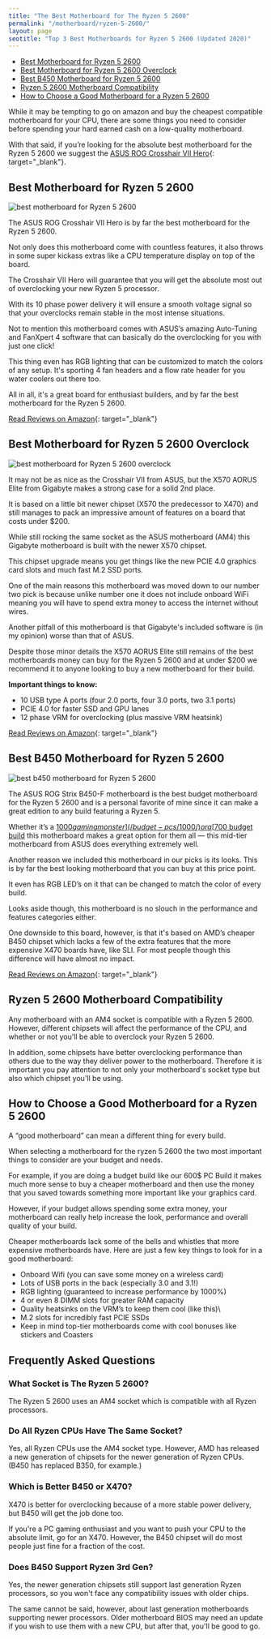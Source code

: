 ```yaml
---
title: "The Best Motherboard for The Ryzen 5 2600" 
permalink: "/motherboard/ryzen-5-2600/"
layout: page
seotitle: "Top 3 Best Motherboards for Ryzen 5 2600 (Updated 2020)" 
---
```


<ul id="markdown-toc">
<li><a href="#best-motherboard-for-ryzen-5-2600" id="markdown-toc-best-motherboard-for-ryzen-5-2600">Best Motherboard for Ryzen 5 2600</a></li>
<li><a href="#best-motherboard-for-ryzen-5-2600-overclock" id="markdown-toc-best-motherboard-for-ryzen-5-2600-overclock">Best Motherboard for Ryzen 5 2600 Overclock</a></li>
<li><a href="#best-b450-motherboard-for-ryzen-5-2600" id="markdown-toc-best-b450-motherboard-for-ryzen-5-2600">Best B450 Motherboard for Ryzen 5 2600</a></li>
<li><a href="#ryzen-5-2600-motherboard-compatibility" id="markdown-toc-ryzen-5-2600-motherboard-compatibility">Ryzen 5 2600 Motherboard Compatibility</a></li>
<li><a href="#how-to-choose-a-good-motherboard-for-a-ryzen-5-2600" id="markdown-toc-how-to-choose-a-good-motherboard-for-a-ryzen-5-2600">How to Choose a Good Motherboard for a Ryzen 5 2600</a></li>
</ul>

While it may be tempting to go on amazon and buy the cheapest compatible motherboard for your CPU, there are some things you need to consider before spending your hard earned cash on a low-quality motherboard. 

With that said, if you’re looking for the absolute best motherboard for the Ryzen 5 2600 we suggest the [ASUS ROG Crosshair VII Hero](https://amzn.to/37Xvcr2){: target="_blank"}.

## Best Motherboard for Ryzen 5 2600
<img class="lazylaod img-right img-small" alt="best motherboard for Ryzen 5 2600" src="/img/motherboard/ryzen-5-2600/top-pick.png" />

The ASUS ROG Crosshair VII Hero is by far the best motherboard for the Ryzen 5 2600. 

Not only does this motherboard come with countless features, it also throws in some super kickass extras like a CPU temperature display on top of the board.

The Crosshair VII Hero will guarantee that you will get the absolute most out of overclocking your new Ryzen 5 processor. 

With its 10 phase power delivery it will ensure a smooth voltage signal so that your overclocks remain stable in the most intense situations. 

Not to mention this motherboard comes with ASUS’s amazing Auto-Tuning and FanXpert 4 software that can basically do the overclocking for you with just one click!

This thing even has RGB lighting that can be customized to match the colors of any setup. It's sporting 4 fan headers and a flow rate header for you water coolers out there too. 

All in all, it's a great board for enthusiast builders, and by far the best motherboard for the Ryzen 5 2600. 

[Read Reviews on Amazon](https://amzn.to/35MFpFl){: target="_blank"}

## Best Motherboard for Ryzen 5 2600 Overclock
<img class="lazylaod img-right img-small" alt="best motherboard for Ryzen 5 2600 overclock" src="/img/motherboard/ryzen-5-2600/overclock.png" />

It may not be as nice as the Crosshair VII from ASUS, but the X570 AORUS Elite from Gigabyte makes a strong case for a solid 2nd place.  

It is based on a little bit newer chipset (X570 the predecessor to X470) and still manages to pack an impressive amount of features on a board that costs under $200. 

While still rocking the same socket as the ASUS motherboard (AM4) this Gigabyte motherboard is built with the newer X570 chipset.
 
This chipset upgrade means you get things like the new PCIE 4.0 graphics card slots and much fast M.2 SSD ports.

One of the main reasons this motherboard was moved down to our number two pick is because unlike number one it does not include onboard WiFi meaning you will have to spend extra money to access the internet without wires. 

Another pitfall of this motherboard is that Gigabyte's included software is (in my opinion) worse than that of ASUS.

Despite those minor details the X570 AORUS Elite  still remains of the best motherboards money can buy for the Ryzen 5 2600 and at under $200 we recommend it to anyone looking to buy a new motherboard for their build.

**Important things to know:** 

* 10 USB type A ports (four 2.0 ports, four 3.0 ports, two 3.1 ports)
* PCIE 4.0 for faster SSD and GPU lanes 
* 12 phase VRM for overclocking (plus massive VRM heatsink)

[Read Reviews on Amazon](https://amzn.to/380J045){: target="_blank"}

## Best B450 Motherboard for Ryzen 5 2600
<img class="lazylaod img-right img-small" alt="best b450 motherboard for Ryzen 5 2600" src="/img/motherboard/ryzen-5-2600/b450.png" />

The ASUS ROG Strix B450-F motherboard is the best budget motherboard for the Ryzen 5 2600 and is a personal favorite of mine since it can make a great edition to any build featuring a Ryzen 5. 

Whether it’s a [$1000 gaming monster](/budget-pcs/1000/) or a [$700 budget build](/budget-pcs/700/) this motherboard makes a great option for them all — this mid-tier motherboard from ASUS does everything extremely well.

Another reason we included this motherboard in our picks is its looks. This is by far the best looking motherboard that you can buy at this price point. 

It even has RGB LED’s on it that can be changed to match the color of every build.

Looks aside though, this motherboard is no slouch in the performance and features categories either. 

One downside to this board, however, is that it's based on AMD’s cheaper B450 chipset which lacks a few of the extra features that the more expensive X470 boards have, like SLI. For most people though this difference will have almost no impact.

[Read Reviews on Amazon](https://amzn.to/381E66Z){: target="_blank"}


## Ryzen 5 2600 Motherboard Compatibility 

Any motherboard with an AM4 socket is compatible with a Ryzen 5 2600. However, different chipsets will affect the performance of the CPU, and whether or not you'll be able to overclock your Ryzen 5 2600. 

In addition, some chipsets have better overclocking performance than others due to the way they deliver power to the motherboard. Therefore it is important you pay attention to not only your motherboard's socket type but also which chipset you'll be using. 

## How to Choose a Good Motherboard for a Ryzen 5 2600 

A “good motherboard” can mean a different thing for every build.

When selecting a motherboard for the ryzen 5 2600 the two most important things to consider are your budget and needs. 

For example, if you are doing a budget build like our 600$ PC Build it makes much more sense to buy a cheaper motherboard and then use the money that you saved towards something more important like your graphics card.

However, if your budget allows spending some extra money, your motherboard can really help increase the look, performance and overall quality of your build. 

Cheaper motherboards lack some of the bells and whistles that more expensive motherboards have. Here are just a few key things to look for in a good motherboard:

* Onboard Wifi (you can save some money on a wireless card)
* Lots of USB ports in the back (especially 3.0 and 3.1!) 
* RGB lighting (guaranteed to increase performance by 1000%)
* 4 or even 8 DIMM slots for greater RAM capacity 
* Quality heatsinks on the VRM’s to keep them cool (like this)\
* M.2 slots for incredibly fast PCIE SSDs
* Keep in mind top-tier motherboards come with cool bonuses like stickers and Coasters

## Frequently Asked Questions 

### What Socket is The Ryzen 5 2600? 

The Ryzen 5 2600 uses an AM4 socket which is compatible with all Ryzen processors. 

### Do All Ryzen CPUs Have The Same Socket? 

Yes, all Ryzen CPUs use the AM4 socket type. However, AMD has released a new generation of chipsets for the newer generation of Ryzen CPUs. (B450 has replaced B350, for example.)

### Which is Better B450 or X470?

X470 is better for overclocking because of a more stable power delivery, but B450 will get the job done too.

If you're a PC gaming enthusiast and you want to push your CPU to the absolute limit, go for an X470. However, the B450 chipset will do most people just fine for a fraction of the cost. 

### Does B450 Support Ryzen 3rd Gen? 

Yes, the newer generation chipsets still support last generation Ryzen processors, so you won't face any compatibility issues with older chips. 

The same cannot be said, however, about last generation motherboards supporting newer processors. Older motherboard BIOS may need an update if you wish to use them with a new CPU, but after that, you'll be good to go. 


